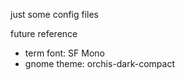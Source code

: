 just some config files 

future reference
  - term font: SF Mono
  - gnome theme: orchis-dark-compact
